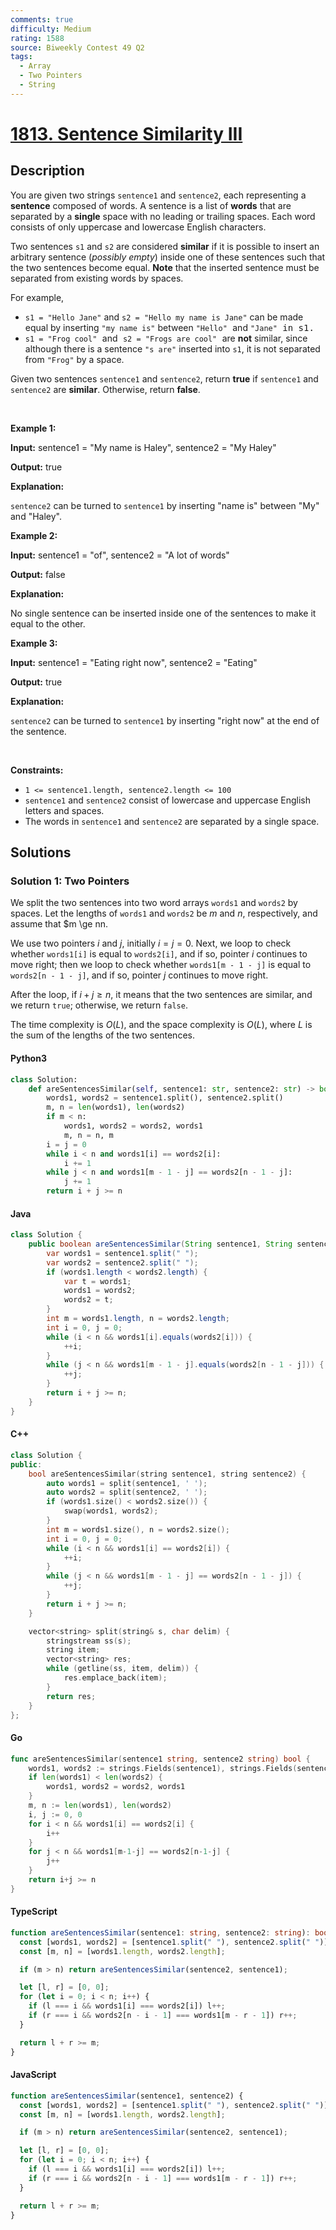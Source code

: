 ```yaml
---
comments: true
difficulty: Medium
rating: 1588
source: Biweekly Contest 49 Q2
tags:
  - Array
  - Two Pointers
  - String
---
```


<!-- problem:start -->

# [1813. Sentence Similarity III](https://leetcode.com/problems/sentence-similarity-iii)


## Description

<!-- description:start -->

<p>You are given two strings <code>sentence1</code> and <code>sentence2</code>, each representing a <strong>sentence</strong> composed of words. A sentence is a list of <strong>words</strong> that are separated by a <strong>single</strong> space with no leading or trailing spaces. Each word consists of only uppercase and lowercase English characters.</p>

<p>Two sentences <code>s1</code> and <code>s2</code> are considered <strong>similar</strong> if it is possible to insert an arbitrary sentence (<em>possibly empty</em>) inside one of these sentences such that the two sentences become equal. <strong>Note</strong> that the inserted sentence must be separated from existing words by spaces.</p>

<p>For example,</p>

<ul>
	<li><code>s1 = &quot;Hello Jane&quot;</code> and <code>s2 = &quot;Hello my name is Jane&quot;</code> can be made equal by inserting <code>&quot;my name is&quot;</code> between <code>&quot;Hello&quot;</code><font face="monospace"> </font>and <code>&quot;Jane&quot;</code><font face="monospace"> in s1.</font></li>
	<li><font face="monospace"><code>s1 = &quot;Frog cool&quot;</code> </font>and<font face="monospace"> <code>s2 = &quot;Frogs are cool&quot;</code> </font>are <strong>not</strong> similar, since although there is a sentence <code>&quot;s are&quot;</code> inserted into <code>s1</code>, it is not separated from <code>&quot;Frog&quot;</code> by a space.</li>
</ul>

<p>Given two sentences <code>sentence1</code> and <code>sentence2</code>, return <strong>true</strong> if <code>sentence1</code> and <code>sentence2</code> are <strong>similar</strong>. Otherwise, return <strong>false</strong>.</p>

<p>&nbsp;</p>
<p><strong class="example">Example 1:</strong></p>

<div class="example-block">
<p><strong>Input:</strong> <span class="example-io">sentence1 = &quot;My name is Haley&quot;, sentence2 = &quot;My Haley&quot;</span></p>

<p><strong>Output:</strong> <span class="example-io">true</span></p>

<p><strong>Explanation:</strong></p>

<p><code>sentence2</code> can be turned to <code>sentence1</code> by inserting &quot;name is&quot; between &quot;My&quot; and &quot;Haley&quot;.</p>
</div>

<p><strong class="example">Example 2:</strong></p>

<div class="example-block">
<p><strong>Input:</strong> <span class="example-io">sentence1 = &quot;of&quot;, sentence2 = &quot;A lot of words&quot;</span></p>

<p><strong>Output:</strong> <span class="example-io">false</span></p>

<p><strong>Explanation:</strong></p>

<p>No single sentence can be inserted inside one of the sentences to make it equal to the other.</p>
</div>

<p><strong class="example">Example 3:</strong></p>

<div class="example-block">
<p><strong>Input:</strong> <span class="example-io">sentence1 = &quot;Eating right now&quot;, sentence2 = &quot;Eating&quot;</span></p>

<p><strong>Output:</strong> <span class="example-io">true</span></p>

<p><strong>Explanation:</strong></p>

<p><code>sentence2</code> can be turned to <code>sentence1</code> by inserting &quot;right now&quot; at the end of the sentence.</p>
</div>

<p>&nbsp;</p>
<p><strong>Constraints:</strong></p>

<ul>
	<li><code>1 &lt;= sentence1.length, sentence2.length &lt;= 100</code></li>
	<li><code>sentence1</code> and <code>sentence2</code> consist of lowercase and uppercase English letters and spaces.</li>
	<li>The words in <code>sentence1</code> and <code>sentence2</code> are separated by a single space.</li>
</ul>

<!-- description:end -->

## Solutions

<!-- solution:start -->

### Solution 1: Two Pointers

We split the two sentences into two word arrays `words1` and `words2` by spaces. Let the lengths of `words1` and `words2` be $m$ and $n$, respectively, and assume that $m \ge nn.

We use two pointers $i$ and $j$, initially $i = j = 0$. Next, we loop to check whether `words1[i]` is equal to `words2[i]`, and if so, pointer $i$ continues to move right; then we loop to check whether `words1[m - 1 - j]` is equal to `words2[n - 1 - j]`, and if so, pointer $j$ continues to move right.

After the loop, if $i + j \ge n$, it means that the two sentences are similar, and we return `true`; otherwise, we return `false`.

The time complexity is $O(L)$, and the space complexity is $O(L)$, where $L$ is the sum of the lengths of the two sentences.

<!-- tabs:start -->

#### Python3

```python
class Solution:
    def areSentencesSimilar(self, sentence1: str, sentence2: str) -> bool:
        words1, words2 = sentence1.split(), sentence2.split()
        m, n = len(words1), len(words2)
        if m < n:
            words1, words2 = words2, words1
            m, n = n, m
        i = j = 0
        while i < n and words1[i] == words2[i]:
            i += 1
        while j < n and words1[m - 1 - j] == words2[n - 1 - j]:
            j += 1
        return i + j >= n
```

#### Java

```java
class Solution {
    public boolean areSentencesSimilar(String sentence1, String sentence2) {
        var words1 = sentence1.split(" ");
        var words2 = sentence2.split(" ");
        if (words1.length < words2.length) {
            var t = words1;
            words1 = words2;
            words2 = t;
        }
        int m = words1.length, n = words2.length;
        int i = 0, j = 0;
        while (i < n && words1[i].equals(words2[i])) {
            ++i;
        }
        while (j < n && words1[m - 1 - j].equals(words2[n - 1 - j])) {
            ++j;
        }
        return i + j >= n;
    }
}
```

#### C++

```cpp
class Solution {
public:
    bool areSentencesSimilar(string sentence1, string sentence2) {
        auto words1 = split(sentence1, ' ');
        auto words2 = split(sentence2, ' ');
        if (words1.size() < words2.size()) {
            swap(words1, words2);
        }
        int m = words1.size(), n = words2.size();
        int i = 0, j = 0;
        while (i < n && words1[i] == words2[i]) {
            ++i;
        }
        while (j < n && words1[m - 1 - j] == words2[n - 1 - j]) {
            ++j;
        }
        return i + j >= n;
    }

    vector<string> split(string& s, char delim) {
        stringstream ss(s);
        string item;
        vector<string> res;
        while (getline(ss, item, delim)) {
            res.emplace_back(item);
        }
        return res;
    }
};
```

#### Go

```go
func areSentencesSimilar(sentence1 string, sentence2 string) bool {
	words1, words2 := strings.Fields(sentence1), strings.Fields(sentence2)
	if len(words1) < len(words2) {
		words1, words2 = words2, words1
	}
	m, n := len(words1), len(words2)
	i, j := 0, 0
	for i < n && words1[i] == words2[i] {
		i++
	}
	for j < n && words1[m-1-j] == words2[n-1-j] {
		j++
	}
	return i+j >= n
}
```

#### TypeScript

```ts
function areSentencesSimilar(sentence1: string, sentence2: string): boolean {
  const [words1, words2] = [sentence1.split(" "), sentence2.split(" ")];
  const [m, n] = [words1.length, words2.length];

  if (m > n) return areSentencesSimilar(sentence2, sentence1);

  let [l, r] = [0, 0];
  for (let i = 0; i < n; i++) {
    if (l === i && words1[i] === words2[i]) l++;
    if (r === i && words2[n - i - 1] === words1[m - r - 1]) r++;
  }

  return l + r >= m;
}
```

#### JavaScript

```js
function areSentencesSimilar(sentence1, sentence2) {
  const [words1, words2] = [sentence1.split(" "), sentence2.split(" ")];
  const [m, n] = [words1.length, words2.length];

  if (m > n) return areSentencesSimilar(sentence2, sentence1);

  let [l, r] = [0, 0];
  for (let i = 0; i < n; i++) {
    if (l === i && words1[i] === words2[i]) l++;
    if (r === i && words2[n - i - 1] === words1[m - r - 1]) r++;
  }

  return l + r >= m;
}
```

<!-- tabs:end -->

<!-- solution:end -->

<!-- problem:end -->
